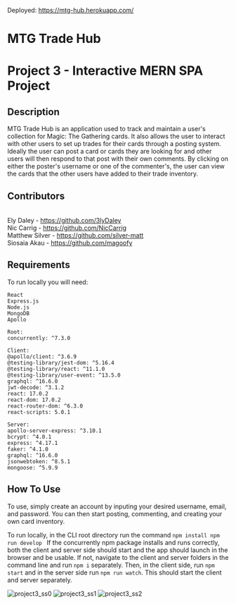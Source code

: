 Deployed: https://mtg-hub.herokuapp.com/

# MTG Trade Hub
# Project 3 - Interactive MERN SPA Project

## Description
MTG Trade Hub is an application used to track and maintain a user's collection for Magic: The Gathering cards. It also allows the user to interact with other users to set up trades for their cards through a posting system. Ideally the user can post a card or cards they are looking for and other users will then respond to that post with their own comments. By clicking on either the poster's username or one of the commenter's, the user can view the cards that the other users have added to their trade inventory.

## Contributors
<br>Ely Daley - https://github.com/3lyDaley
<br>Nic Carrig - https://github.com/NicCarrig
<br>Matthew Silver - https://github.com/silver-matt
<br>Siosaia Akau - https://github.com/magoofy

## Requirements
To run locally you will need:
    
    React
    Express.js
    Node.js
    MongoDB
    Apollo
    
    Root:
    concurrently: ^7.3.0
    
    Client:
    @apollo/client: ^3.6.9
    @testing-library/jest-dom: ^5.16.4
    @testing-library/react: ^11.1.0
    @testing-library/user-event: ^13.5.0
    graphql: ^16.6.0
    jwt-decode: ^3.1.2
    react: 17.0.2
    react-dom: 17.0.2
    react-router-dom: ^6.3.0
    react-scripts: 5.0.1
    
    Server:
    apollo-server-express: ^3.10.1
    bcrypt: ^4.0.1
    express: ^4.17.1
    faker: ^4.1.0
    graphql: ^16.6.0
    jsonwebtoken: ^8.5.1
    mongoose: ^5.9.9

## How To Use
To use, simply create an account by inputing your desired username, email, and password. You can then start posting, commenting, and creating your own card inventory.

To run locally, in the CLI root directory run the command
`npm install
npm run develop `
If the concurrently npm package installs and runs correctly, both the client and server side should start and the app should launch in the browser and be usable.
If not, navigate to the client and server folders in the command line and run `npm i` separately. Then, in the client side, run `npm start` and in the server side run `npm run watch`.
This should start the client and server separately.

![project3_ss0](https://user-images.githubusercontent.com/101528994/186567736-bf3d1a18-0652-4cf5-8cc4-22dcd63539e2.png)
![project3_ss1](https://user-images.githubusercontent.com/101528994/186567750-c27ddf11-507b-4713-8774-8a7962963a0c.png)
![project3_ss2](https://user-images.githubusercontent.com/101528994/186567761-b9535c33-2c7f-41fa-b752-97fc61bae39f.png)
